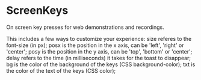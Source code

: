 # ScreenKeys
On screen key presses for web demonstrations and recordings.

This includes a few ways to customize your experience:
size referes to the font-size (in px);
posx is the position in the x axis, can be 'left', 'right' or 'center';
posy is the position in the y axis, can be 'top', 'bottom' or 'center';
delay refers to the time (in milliseconds) it takes for the toast to disappear;
bg is the color of the background of the keys (CSS background-color);
txt is the color of the text of the keys (CSS color);